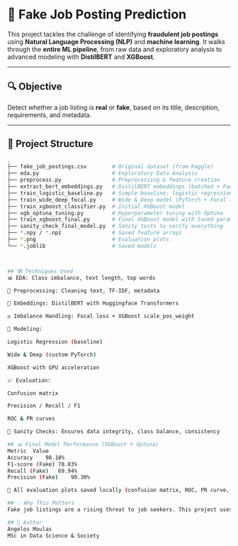 # 🧠 Fake Job Posting Prediction

This project tackles the challenge of identifying **fraudulent job postings** using **Natural Language Processing (NLP)** and **machine learning**. It walks through the **entire ML pipeline**, from raw data and exploratory analysis to advanced modeling with **DistilBERT** and **XGBoost**.

---

## 🔍 Objective

Detect whether a job listing is **real** or **fake**, based on its title, description, requirements, and metadata.

---

## 📁 Project Structure

```bash
.
├── fake_job_postings.csv        # Original dataset (from Kaggle)
├── eda.py                       # Exploratory Data Analysis
├── preprocess.py                # Preprocessing & feature creation
├── extract_bert_embeddings.py   # DistilBERT embeddings (batched + Focal Loss)
├── train_logistic_baseline.py   # Simple baseline: logistic regression
├── train_wide_deep_focal.py     # Wide & Deep model (PyTorch + Focal loss)
├── train_xgboost_classifier.py  # Initial XGBoost model
├── xgb_optuna_tuning.py         # Hyperparameter tuning with Optuna
├── train_xgboost_final.py       # Final XGBoost model with tuned params
├── sanity_check_final_model.py  # Sanity tests to verify everything
├── *.npy / *.npz                # Saved feature arrays
├── *.png                        # Evaluation plots
└── *.joblib                     # Saved models



## 🛠️ Techniques Used
📊 EDA: Class imbalance, text length, top words

🧼 Preprocessing: Cleaning text, TF-IDF, metadata

🔡 Embeddings: DistilBERT with Huggingface Transformers

⚖️ Imbalance Handling: Focal loss + XGBoost scale_pos_weight

🧠 Modeling:

Logistic Regression (baseline)

Wide & Deep (custom PyTorch)

XGBoost with GPU acceleration

📈 Evaluation:

Confusion matrix

Precision / Recall / F1

ROC & PR curves

🧪 Sanity Checks: Ensures data integrity, class balance, consistency

## 📊 Final Model Performance (XGBoost + Optuna)
Metric	Value
Accuracy	98.18%
F1-score (Fake)	78.83%
Recall (Fake)	69.94%
Precision (Fake)	90.30%

📁 All evaluation plots saved locally (confusion matrix, ROC, PR curve, etc.)

## 💡 Why This Matters
Fake job listings are a rising threat to job seekers. This project uses advanced ML and NLP tools to help automate fake job detection, and demonstrates a real-world data science workflow with interpretability and sanity checks.

## 👤 Author
Angelos Moulas
MSc in Data Science & Society
